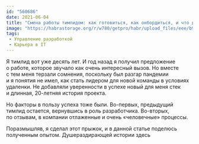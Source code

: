 ```yaml
---
id: "560686"
date: 2021-06-04
title: "Смена работы тимлидом: как готовиться, как онбордиться, и что дальше"
image: "https://habrastorage.org/r/w780/getpro/habr/upload_files/eee/b91/923/eeeb919233150a8f3db29da5e98d5a22.png"
tags:
 - Управление разработкой
 - Карьера в IT
---
```


Я&nbsp;тимлид вот уже десять лет. И&nbsp;год назад я&nbsp;получил предложение о&nbsp;работе, которое звучало как очень интересный вызов. Но&nbsp;вместе с&nbsp;тем меня терзали сомнения, поскольку был разгар пандемии и&nbsp;я&nbsp;понятия не&nbsp;имел, как стать лидером для новой команды в&nbsp;условиях удаленки. Не&nbsp;добавляли уверенности в&nbsp;успехе новый для меня стек и&nbsp;длинная, 20-летняя история проекта.

Но&nbsp;факторы в&nbsp;пользу успеха тоже были. Во-первых, предыдущий тимлид остается, вернувшись в&nbsp;роль разработчика. Во-вторых, по&nbsp;отзывам, в&nbsp;компании отлаженные и&nbsp;очень &laquo;человечные&raquo; процессы.

Поразмышляв, я&nbsp;сделал этот прыжок, и&nbsp;в&nbsp;данной статье поделюсь полученным опытом. Душераздирающей истории здесь
